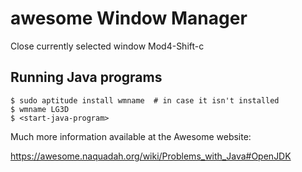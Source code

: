 # awesome Window Manager

Close currently selected window
    Mod4-Shift-c

## Running Java programs

    $ sudo aptitude install wmname  # in case it isn't installed
    $ wmname LG3D
    $ <start-java-program>

Much more information available at the Awesome website:

https://awesome.naquadah.org/wiki/Problems_with_Java#OpenJDK
